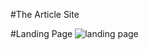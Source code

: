 #The Article Site

#Landing Page
![landing page](https://github.com/adithya603/The-Article-Site/assets/130771002/8081a099-a8ac-4e01-81e4-600eb9ed30ca)
